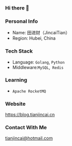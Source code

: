 ### Hi there 👋

<!--
**JackTJC/JackTJC** is a ✨ _special_ ✨ repository because its `README.md` (this file) appears on your GitHub profile.

Here are some ideas to get you started:

- 🔭 I’m currently working on ...
- 🌱 I’m currently learning ...
- 👯 I’m looking to collaborate on ...
- 🤔 I’m looking for help with ...
- 💬 Ask me about ...
- 📫 How to reach me: ...
- 😄 Pronouns: ...
- ⚡ Fun fact: ...
-->

### Personal Info

- Name: 田进财（JincaiTian）
- Region: Hubei, China

### Tech Stack

- Language: `Golang`, `Python`
- Middleware:`MySQL`,` Redis`

### Learning

- `Apache RocketMQ`

### Website

https://blog.tianjincai.cn

### Contact With Me

tianjincai@hotmail.com

